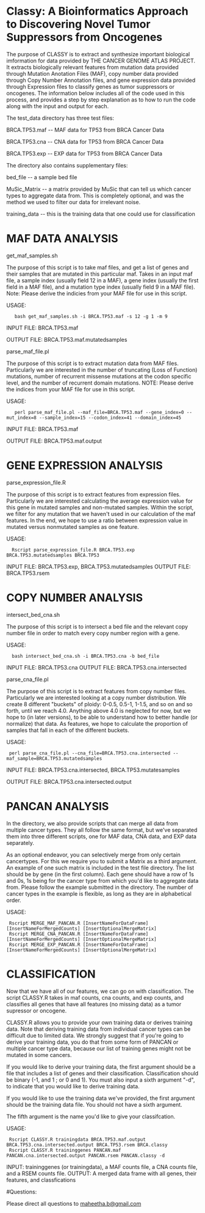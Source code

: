 # Classy: A Bioinformatics Approach to Discovering Novel Tumor Suppressors from Oncogenes 

The purpose of CLASSY is to extract and synthesize important biological imformation for data provided by THE CANCER GENOME ATLAS PROJECT. It extracts biologically relevant features from mutation data provided through Mutation Anotation Files (MAF), copy number data provided through Copy Number Annotation files, and gene expression data provided through Expression files to classify genes as tumor suppressors or oncogenes. The information below includes all of the code used in this process, and provides a step by step explanation as to how to run the code along with the input and output for each. 

The test_data directory has three test files:

BRCA.TP53.maf -- MAF data for TP53 from BRCA Cancer Data

BRCA.TP53.cna -- CNA data for TP53 from BRCA Cancer Data

BRCA.TP53.exp -- EXP data for TP53 from BRCA Cancer Data

The directory also contains supplementary files: 

bed_file -- a sample bed file

MuSic_Matrix -- a matrix provided by MuSic that can tell us which cancer types to aggregate data from. This is completely optional, and was the method we used to filter our data for irrelevant noise. 

training_data -- this is the training data that one could use for classification 

# MAF DATA ANALYSIS

get_maf_samples.sh

The purpose of this script is to take maf files, and get a list of genes and their samples that are mutated in this particular maf. Takes in an input maf file, a sample index (usually field 12 in a MAF), a gene index (usually the first field in a MAF file), and a mutation type index (usually field 9 in a MAF file). Note: Please derive the indicies from your MAF file for use in this script.

   USAGE:
   
       bash get_maf_samples.sh -i BRCA.TP53.maf -s 12 -g 1 -m 9
       
   INPUT FILE: BRCA.TP53.maf
   
   OUTPUT FILE: BRCA.TP53.maf.mutatedsamples
   
parse_maf_file.pl

The purpose of this script is to extract mutation data from MAF files. Particularly we are interested in the number of truncating (Loss of Function) mutations, number of recurrent missense mutations at the codon specific level, and the number of recurrent domain mutations. NOTE: Please derive the indices from your MAF file for use in this script.

   USAGE:
   
       perl parse_maf_file.pl --maf_file=BRCA.TP53.maf --gene_index=0 --mut_index=8 --sample_index=15 --codon_index=41 --domain_index=45

   INPUT FILE: BRCA.TP53.maf
   
   OUTPUT FILE: BRCA.TP53.maf.output


# GENE EXPRESSION ANALYSIS

parse_expression_file.R

The purpose of this script is to extract features from expression files. Particularly we are interested calculating the average expression value for this gene in mutated samples and non-mutated samples. Within the script, we filter for any mutation that we haven't used in our calculation of the maf features. In the end, we hope to use a ratio between expression value in mutated versus nonmutated samples as one feature.

USAGE:

      Rscript parse_expression_file.R BRCA.TP53.exp BRCA.TP53.mutatedsamples BRCA.TP53

INPUT FILE: BRCA.TP53.exp, BRCA.TP53.mutatedsamples
OUTPUT FILE: BRCA.TP53.rsem


# COPY NUMBER ANALYSIS 

intersect_bed_cna.sh

The purpose of this script is to intersect a bed file and the relevant copy number file in order to match every copy number region with a gene.

USAGE:

      bash intersect_bed_cna.sh -i BRCA.TP53.cna -b bed_file
      
INPUT FILE: BRCA.TP53.cna
OUTPUT FILE: BRCA.TP53.cna.intersected

parse_cna_file.pl

The purpose of this script is to extract features from copy number files. Particularly we are interested looking at a copy number distribution. We create 8 different "buckets" of ploidy: 0-0.5, 0.5-1, 1-1.5, and so on and so forth, until we reach 4.0. Anything above 4.0 is neglected for now, but we hope to (in later versions), to be able to understand how to better handle (or normalize) that data. As features, we hope to calculate the proportion of samples that fall in each of the different buckets. 

USAGE:

     perl parse_cna_file.pl --cna_file=BRCA.TP53.cna.intersected --maf_sample=BRCA.TP53.mutatedsamples
     
INPUT FILE: BRCA.TP53.cna.intersected, BRCA.TP53.mutatesamples

OUTPUT FILE: BRCA.TP53.cna.intersected.output

# PANCAN ANALYSIS

In the directory, we also provide scripts that can merge all data from multiple cancer types. They all follow the same format, but we've separated them into three different scripts, one for MAF data, CNA data, and EXP data separately.  

As an optional endeavor, you can selectively merge from only certain cancertypes. For this we require you to submit a Matrix as a third argument. An example of one such matrix is included in the test file directory. The list should be by gene (in the first column). Each gene should have a row of 1s and 0s, 1s being for the cancer type from which you'd like to aggregate data from. Please follow the example submitted in the directory. The number of cancer types in the example is flexible, as long as they are in alphabetical order. 

USAGE:
 
     Rscript MERGE_MAF_PANCAN.R [InsertNameForDataFrame] [InsertNameForMergedCounts] [InsertOptionalMergeMatrix]
     Rscript MERGE_CNA_PANCAN.R [InsertNameForDataFrame] [InsertNameForMergedCounts] [InsertOptionalMergeMatrix]
     Rscript MERGE_EXP_PANCAN.R [InsertNameForDataFrame] [InsertNameForMergedCounts] [InsertOptionalMergeMatrix]

# CLASSIFICATION
Now that we have all of our features, we can go on with classification. The script CLASSY.R takes in maf counts, cna counts, and exp counts, and classifies all genes that have all features (no missing data) as a tumor supressor or oncogene. 

CLASSY.R allows you to provide your own training data or derives training data. Note that deriving training data from individual cancer types can be difficult due to limited data. We strongly suggest that if you're going to derive your training data, you do that from some form of PANCAN or multiple cancer type data, because our list of training genes might not be mutated in some cancers.

If you would like to derive your training data, the first argument should be a file that includes a list of genes and their classification. Classification should be binary (-1, and 1 ; or 0 and 1). You must also input a sixth argument "-d", to indicate that you would like to derive training data. 

If you would like to use the training data we've provided, the first argument should be the training data file. You should not have a sixth argument. 

The fifth argument is the name you'd like to give your classifcation.

USAGE:

     Rscript CLASSY.R trainingdata BRCA.TP53.maf.output BRCA.TP53.cna.intersected.output BRCA.TP53.rsem BRCA.classy
     Rscript CLASSY.R traininggenes PANCAN.maf PANCAN.cna.intersected.output PANCAN.rsem PANCAN.classy -d

INPUT: traininggenes (or trainingdata), a MAF counts file, a CNA counts file, and a RSEM counts file. 
OUTPUT: A merged data frame with all genes, their features, and classfications


#Questions: 

Please direct all questions to maheetha.b@gmail.com
